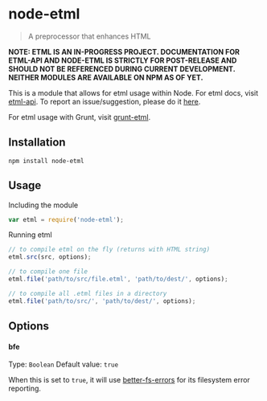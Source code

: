 node-etml
===

> A preprocessor that enhances HTML

**NOTE: ETML IS AN IN-PROGRESS PROJECT. DOCUMENTATION FOR ETML-API AND NODE-ETML IS STRICTLY FOR POST-RELEASE AND SHOULD NOT BE REFERENCED DURING CURRENT DEVELOPMENT. NEITHER MODULES ARE AVAILABLE ON NPM AS OF YET.**

This is a module that allows for etml usage within Node. For etml docs, visit [etml-api](https://github.com/chrisdothtml/etml-api). To report an issue/suggestion, please do it [here](https://github.com/chrisdothtml/etml-api/issues).

For etml usage with Grunt, visit [grunt-etml](https://github.com/chrisdothtml/grunt-etml).

## Installation

```
npm install node-etml
```

## Usage

Including the module

```js
var etml = require('node-etml');
```

Running etml

```js
// to compile etml on the fly (returns with HTML string)
etml.src(src, options);

// to compile one file
etml.file('path/to/src/file.etml', 'path/to/dest/', options);

// to compile all .etml files in a directory
etml.file('path/to/src/', 'path/to/dest/', options);
```

## Options

#### bfe
Type: `Boolean`
Default value: `true`

When this is set to `true`, it will use [better-fs-errors](https://github.com/chrisdothtml/better-fs-errors) for its filesystem error reporting.